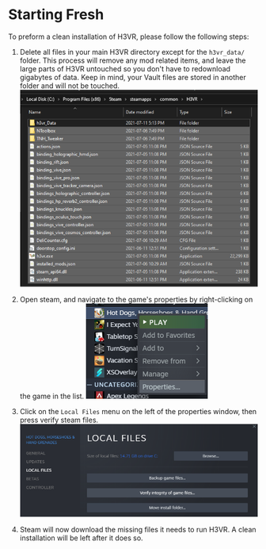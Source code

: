 # Starting Fresh

To preform a clean installation of H3VR, please follow the following steps:

1. Delete all files in your main H3VR directory except for the `h3vr_data/` folder. This process will remove any mod related items, and leave the large parts of H3VR untouched so you don't have to redownload gigabytes of data. Keep in mind, your Vault files are stored in another folder and will not be touched.
![image](Images/Starting-Fresh-Directory-Select.png)

2. Open steam, and navigate to the game's properties by right-clicking on the game in the list.
![image](Images/Starting-Fresh-Steam-Properties.png)

3. Click on the `Local Files` menu on the left of the properties window, then press verify steam files.
![image](Images/Starting-Fresh-Local-Files.png)

4. Steam will now download the missing files it needs to run H3VR. A clean installation will be left after it does so.
